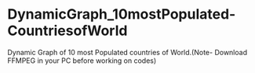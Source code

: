 # DynamicGraph_10mostPopulated-CountriesofWorld
Dynamic Graph of 10 most Populated countries of World.(Note- Download FFMPEG in your PC before working on codes)
